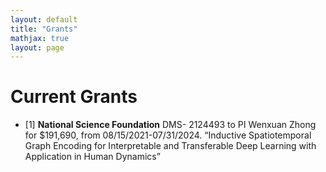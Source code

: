 ```yaml
---
layout: default
title: "Grants"
mathjax: true
layout: page
---
```

# Current Grants
* [1] <b>National Science Foundation</b>  DMS- 2124493 to PI Wenxuan Zhong for $191,690, from 08/15/2021-07/31/2024.
   “Inductive Spatiotemporal Graph Encoding for Interpretable and Transferable Deep Learning with Application in Human Dynamics”

